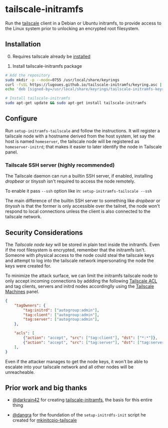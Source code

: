 # tailscale-initramfs

Run the [tailscale](https://tailscale.com) client in a Debian or Ubuntu
initramfs, to provide access to the Linux system prior to unlocking an encrypted
root filesystem.


## Installation

0. Requires tailscale already be [installed](https://pkgs.tailscale.com/stable/)

1. Install tailscale-initramfs package

```bash
# Add the repository
sudo mkdir -p --mode=0755 /usr/local/share/keyrings
curl -fsSL https://lugoues.github.io/tailscale-initramfs/keyring.asc | sudo tee /usr/local/share/keyrings/tailscale-initramfs-keyring.asc >/dev/null
echo 'deb [signed-by=/usr/local/share/keyrings/tailscale-initramfs-keyring.asc] https://lugoues.github.io/tailscale-initramfs/repo stable main' | sudo tee /etc/apt/sources.list.d/tailscale-initramfs.list >/dev/null

# Install tailscale-initramfs
sudo apt-get update && sudo apt-get install tailscale-initramfs
```

## Configure

Run `setup-initramfs-tailscale` and follow the instructions. It will register a tailscale node with a hostname derived from the host system,
let say the host is named `homeserver`, the tailscale node will be registered as `homeserver-initrd`; that makes it easier to later identify the node in Tailscale panel.

### Tailscale SSH server (highly recommended)

The Tailscale daemon can run a builtin SSH server, if enabled, installing _dropbear_ or _tinyssh_ isn't required to access the node remotely.

To enable it pass `--ssh` option like in: `setup-initramfs-tailscale --ssh`

The main difference of the builtin SSH server to something like _dropbear_ or _tinyssh_ is that the former is only accessible over the tailnet, the node won't respond to local connections unless the client is also connected to the tailscale network.

## Security Considerations

The *Tailscale node key* will be stored in plain text inside the initramfs. Even if the root filesystem is encrypted, remember that the initramfs isn't. Someone with physical access to the node could steal the tailscale keys and attempt to log into the tailscale network impersonating the node the keys were created for.

To minimize the attack surface, we can limit the initramfs tailscale node to only accept incoming connections by addding the following [Tailscale ACL](https://login.tailscale.com/admin/acls) and tag clients, servers and initrd nodes accordinglly using the [Tailscale Machines](https://login.tailscale.com/admin/machines) panel.


```json
{
	"tagOwners": {
		"tag:initrd": ["autogroup:admin"],
		"tag:client": ["autogroup:admin"],
		"tag:server": ["autogroup:admin"],
    },

	"acls": [
		{"action": "accept", "src": ["tag:client"], "dst": ["*:*"]},
		{"action": "accept", "src": ["tag:server"], "dst": ["tag:server:*"]},
	],
}
```

Even if the attacker manages to get the node keys, it won't be able to escalate into your tailscale network and all other nodes will be unreacheable.


## Prior work and big thanks

+ [@darkrain42][gh0] for creating [tailscale-initramfs](https://github.com/darkrain42/tailscale-initramfs), the basis for this entire thing
* [@dangra][gh1] for the foundation of the `setup-initrdfs-init` script he created for [mkinitcpio-tailscale](https://github.com/dangra/mkinitcpio-tailscale)

[gh0]: https://github.com/darkrain42
[gh1]: https://github.com/dangra
